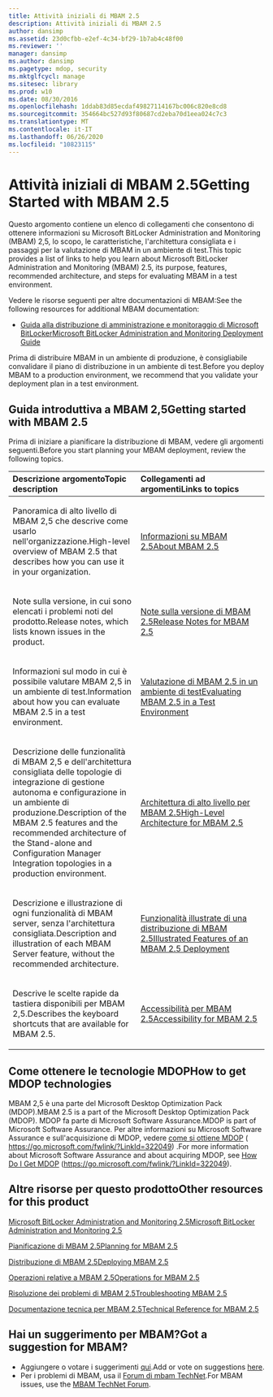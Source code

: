 ```yaml
---
title: Attività iniziali di MBAM 2.5
description: Attività iniziali di MBAM 2.5
author: dansimp
ms.assetid: 23d0cfbb-e2ef-4c34-bf29-1b7ab4c48f00
ms.reviewer: ''
manager: dansimp
ms.author: dansimp
ms.pagetype: mdop, security
ms.mktglfcycl: manage
ms.sitesec: library
ms.prod: w10
ms.date: 08/30/2016
ms.openlocfilehash: 1ddab83d85ecdaf49827114167bc006c820e8cd8
ms.sourcegitcommit: 354664bc527d93f80687cd2eba70d1eea024c7c3
ms.translationtype: MT
ms.contentlocale: it-IT
ms.lasthandoff: 06/26/2020
ms.locfileid: "10823115"
---
```

# <span data-ttu-id="6b4bd-103">Attività iniziali di MBAM 2.5</span><span class="sxs-lookup"><span data-stu-id="6b4bd-103">Getting Started with MBAM 2.5</span></span>


<span data-ttu-id="6b4bd-104">Questo argomento contiene un elenco di collegamenti che consentono di ottenere informazioni su Microsoft BitLocker Administration and Monitoring (MBAM) 2,5, lo scopo, le caratteristiche, l'architettura consigliata e i passaggi per la valutazione di MBAM in un ambiente di test.</span><span class="sxs-lookup"><span data-stu-id="6b4bd-104">This topic provides a list of links to help you learn about Microsoft BitLocker Administration and Monitoring (MBAM) 2.5, its purpose, features, recommended architecture, and steps for evaluating MBAM in a test environment.</span></span>

<span data-ttu-id="6b4bd-105">Vedere le risorse seguenti per altre documentazioni di MBAM:</span><span class="sxs-lookup"><span data-stu-id="6b4bd-105">See the following resources for additional MBAM documentation:</span></span>

-   [<span data-ttu-id="6b4bd-106">Guida alla distribuzione di amministrazione e monitoraggio di Microsoft BitLocker</span><span class="sxs-lookup"><span data-stu-id="6b4bd-106">Microsoft BitLocker Administration and Monitoring Deployment Guide</span></span>](https://go.microsoft.com/fwlink/?LinkId=396653)

<span data-ttu-id="6b4bd-107">Prima di distribuire MBAM in un ambiente di produzione, è consigliabile convalidare il piano di distribuzione in un ambiente di test.</span><span class="sxs-lookup"><span data-stu-id="6b4bd-107">Before you deploy MBAM to a production environment, we recommend that you validate your deployment plan in a test environment.</span></span>

## <span data-ttu-id="6b4bd-108">Guida introduttiva a MBAM 2,5</span><span class="sxs-lookup"><span data-stu-id="6b4bd-108">Getting started with MBAM 2.5</span></span>


<span data-ttu-id="6b4bd-109">Prima di iniziare a pianificare la distribuzione di MBAM, vedere gli argomenti seguenti.</span><span class="sxs-lookup"><span data-stu-id="6b4bd-109">Before you start planning your MBAM deployment, review the following topics.</span></span>

<table>
<colgroup>
<col width="50%" />
<col width="50%" />
</colgroup>
<thead>
<tr class="header">
<th align="left"><span data-ttu-id="6b4bd-110">Descrizione argomento</span><span class="sxs-lookup"><span data-stu-id="6b4bd-110">Topic description</span></span></th>
<th align="left"><span data-ttu-id="6b4bd-111">Collegamenti ad argomenti</span><span class="sxs-lookup"><span data-stu-id="6b4bd-111">Links to topics</span></span></th>
</tr>
</thead>
<tbody>
<tr class="odd">
<td align="left"><p><span data-ttu-id="6b4bd-112">Panoramica di alto livello di MBAM 2,5 che descrive come usarlo nell'organizzazione.</span><span class="sxs-lookup"><span data-stu-id="6b4bd-112">High-level overview of MBAM 2.5 that describes how you can use it in your organization.</span></span></p></td>
<td align="left"><p><a href="about-mbam-25.md" data-raw-source="[About MBAM 2.5](about-mbam-25.md)"><span data-ttu-id="6b4bd-113">Informazioni su MBAM 2.5</span><span class="sxs-lookup"><span data-stu-id="6b4bd-113">About MBAM 2.5</span></span></a></p></td>
</tr>
<tr class="even">
<td align="left"><p><span data-ttu-id="6b4bd-114">Note sulla versione, in cui sono elencati i problemi noti del prodotto.</span><span class="sxs-lookup"><span data-stu-id="6b4bd-114">Release notes, which lists known issues in the product.</span></span></p></td>
<td align="left"><p><a href="release-notes-for-mbam-25.md" data-raw-source="[Release Notes for MBAM 2.5](release-notes-for-mbam-25.md)"><span data-ttu-id="6b4bd-115">Note sulla versione di MBAM 2.5</span><span class="sxs-lookup"><span data-stu-id="6b4bd-115">Release Notes for MBAM 2.5</span></span></a></p></td>
</tr>
<tr class="odd">
<td align="left"><p><span data-ttu-id="6b4bd-116">Informazioni sul modo in cui è possibile valutare MBAM 2,5 in un ambiente di test.</span><span class="sxs-lookup"><span data-stu-id="6b4bd-116">Information about how you can evaluate MBAM 2.5 in a test environment.</span></span></p></td>
<td align="left"><p><a href="evaluating-mbam-25-in-a-test-environment.md" data-raw-source="[Evaluating MBAM 2.5 in a Test Environment](evaluating-mbam-25-in-a-test-environment.md)"><span data-ttu-id="6b4bd-117">Valutazione di MBAM 2.5 in un ambiente di test</span><span class="sxs-lookup"><span data-stu-id="6b4bd-117">Evaluating MBAM 2.5 in a Test Environment</span></span></a></p></td>
</tr>
<tr class="even">
<td align="left"><p><span data-ttu-id="6b4bd-118">Descrizione delle funzionalità di MBAM 2,5 e dell'architettura consigliata delle topologie di integrazione di gestione autonoma e configurazione in un ambiente di produzione.</span><span class="sxs-lookup"><span data-stu-id="6b4bd-118">Description of the MBAM 2.5 features and the recommended architecture of the Stand-alone and Configuration Manager Integration topologies in a production environment.</span></span></p></td>
<td align="left"><p><a href="high-level-architecture-for-mbam-25.md" data-raw-source="[High-Level Architecture for MBAM 2.5](high-level-architecture-for-mbam-25.md)"><span data-ttu-id="6b4bd-119">Architettura di alto livello per MBAM 2.5</span><span class="sxs-lookup"><span data-stu-id="6b4bd-119">High-Level Architecture for MBAM 2.5</span></span></a></p></td>
</tr>
<tr class="odd">
<td align="left"><p><span data-ttu-id="6b4bd-120">Descrizione e illustrazione di ogni funzionalità di MBAM server, senza l'architettura consigliata.</span><span class="sxs-lookup"><span data-stu-id="6b4bd-120">Description and illustration of each MBAM Server feature, without the recommended architecture.</span></span></p></td>
<td align="left"><p><a href="illustrated-features-of-an-mbam-25-deployment.md" data-raw-source="[Illustrated Features of an MBAM 2.5 Deployment](illustrated-features-of-an-mbam-25-deployment.md)"><span data-ttu-id="6b4bd-121">Funzionalità illustrate di una distribuzione di MBAM 2.5</span><span class="sxs-lookup"><span data-stu-id="6b4bd-121">Illustrated Features of an MBAM 2.5 Deployment</span></span></a></p></td>
</tr>
<tr class="even">
<td align="left"><p><span data-ttu-id="6b4bd-122">Descrive le scelte rapide da tastiera disponibili per MBAM 2,5.</span><span class="sxs-lookup"><span data-stu-id="6b4bd-122">Describes the keyboard shortcuts that are available for MBAM 2.5.</span></span></p></td>
<td align="left"><p><a href="accessibility-for-mbam-25.md" data-raw-source="[Accessibility for MBAM 2.5](accessibility-for-mbam-25.md)"><span data-ttu-id="6b4bd-123">Accessibilità per MBAM 2.5</span><span class="sxs-lookup"><span data-stu-id="6b4bd-123">Accessibility for MBAM 2.5</span></span></a></p></td>
</tr>
</tbody>
</table>

 

## <span data-ttu-id="6b4bd-124">Come ottenere le tecnologie MDOP</span><span class="sxs-lookup"><span data-stu-id="6b4bd-124">How to get MDOP technologies</span></span>


<span data-ttu-id="6b4bd-125">MBAM 2,5 è una parte del Microsoft Desktop Optimization Pack (MDOP).</span><span class="sxs-lookup"><span data-stu-id="6b4bd-125">MBAM 2.5 is a part of the Microsoft Desktop Optimization Pack (MDOP).</span></span> <span data-ttu-id="6b4bd-126">MDOP fa parte di Microsoft Software Assurance.</span><span class="sxs-lookup"><span data-stu-id="6b4bd-126">MDOP is part of Microsoft Software Assurance.</span></span> <span data-ttu-id="6b4bd-127">Per altre informazioni su Microsoft Software Assurance e sull'acquisizione di MDOP, vedere [come si ottiene MDOP](https://go.microsoft.com/fwlink/?LinkId=322049) ( https://go.microsoft.com/fwlink/?LinkId=322049) .</span><span class="sxs-lookup"><span data-stu-id="6b4bd-127">For more information about Microsoft Software Assurance and about acquiring MDOP, see [How Do I Get MDOP](https://go.microsoft.com/fwlink/?LinkId=322049) (https://go.microsoft.com/fwlink/?LinkId=322049).</span></span>

## <a href="" id="other-resources-for-this-product-"></a><span data-ttu-id="6b4bd-128">Altre risorse per questo prodotto</span><span class="sxs-lookup"><span data-stu-id="6b4bd-128">Other resources for this product</span></span>


[<span data-ttu-id="6b4bd-129">Microsoft BitLocker Administration and Monitoring 2.5</span><span class="sxs-lookup"><span data-stu-id="6b4bd-129">Microsoft BitLocker Administration and Monitoring 2.5</span></span>](index.md)

[<span data-ttu-id="6b4bd-130">Pianificazione di MBAM 2.5</span><span class="sxs-lookup"><span data-stu-id="6b4bd-130">Planning for MBAM 2.5</span></span>](planning-for-mbam-25.md)

[<span data-ttu-id="6b4bd-131">Distribuzione di MBAM 2.5</span><span class="sxs-lookup"><span data-stu-id="6b4bd-131">Deploying MBAM 2.5</span></span>](deploying-mbam-25.md)

[<span data-ttu-id="6b4bd-132">Operazioni relative a MBAM 2.5</span><span class="sxs-lookup"><span data-stu-id="6b4bd-132">Operations for MBAM 2.5</span></span>](operations-for-mbam-25.md)

[<span data-ttu-id="6b4bd-133">Risoluzione dei problemi di MBAM 2.5</span><span class="sxs-lookup"><span data-stu-id="6b4bd-133">Troubleshooting MBAM 2.5</span></span>](troubleshooting-mbam-25.md)

[<span data-ttu-id="6b4bd-134">Documentazione tecnica per MBAM 2.5</span><span class="sxs-lookup"><span data-stu-id="6b4bd-134">Technical Reference for MBAM 2.5</span></span>](technical-reference-for-mbam-25.md)

## <span data-ttu-id="6b4bd-135">Hai un suggerimento per MBAM?</span><span class="sxs-lookup"><span data-stu-id="6b4bd-135">Got a suggestion for MBAM?</span></span>
- <span data-ttu-id="6b4bd-136">Aggiungere o votare i suggerimenti [qui](http://mbam.uservoice.com/forums/268571-microsoft-bitlocker-administration-and-monitoring).</span><span class="sxs-lookup"><span data-stu-id="6b4bd-136">Add or vote on suggestions [here](http://mbam.uservoice.com/forums/268571-microsoft-bitlocker-administration-and-monitoring).</span></span> 
- <span data-ttu-id="6b4bd-137">Per i problemi di MBAM, usa il [Forum di mbam TechNet](https://social.technet.microsoft.com/Forums/home?forum=mdopmbam).</span><span class="sxs-lookup"><span data-stu-id="6b4bd-137">For MBAM issues, use the [MBAM TechNet Forum](https://social.technet.microsoft.com/Forums/home?forum=mdopmbam).</span></span>

 

 





